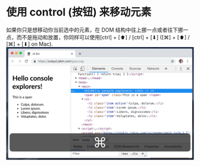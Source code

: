 # 使用 control (按钮) 来移动元素

如果你只是想移动你当前选中的元素，在 DOM 结构中往上挪一点或者往下挪一点，而不是拖动和放置，你同样可以使用[ctrl] + [⬆] / [ctrl] + [⬇] ([⌘] + [⬆] / [⌘] + [⬇] on Mac).
![图片](../../../assets/chrome/skills/control.png)
